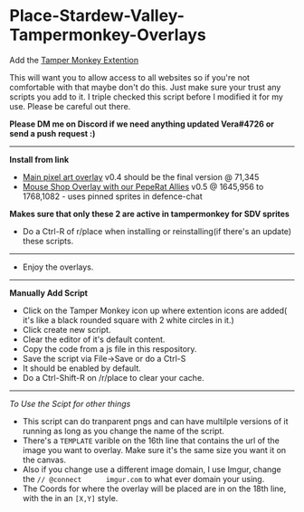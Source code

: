 # Place-Stardew-Valley-Tampermonkey-Overlays

Add the [Tamper Monkey Extention](https://chrome.google.com/webstore/detail/tampermonkey/dhdgffkkebhmkfjojejmpbldmpobfkfo)

This will want you to allow access to all websites so if you're not comfortable with that maybe don't do this. Just make sure your trust any scripts you add to it. I triple checked this script before I modified it for my use. Please be careful out there.

**Please DM me on Discord if we need anything updated Vera#4726 or send a push request :)**

***
**Install from link**
- [Main pixel art overlay](https://github.com/VeraLapsa/Place-Stardew-Valley-Tampermonkey-Overlays/raw/caf7f1041581cf8a7b5fa7f6b43b0272385b6726/r-place%20templater%20Stardew%20Valley%20Main%20Place.user.js) v0.4 should be the final version @ 71,345 
- [Mouse Shop Overlay with our PepeRat Allies](https://github.com/VeraLapsa/Place-Stardew-Valley-Tampermonkey-Overlays/raw/01b1e10c6e09370f3d266e114d40ad0e8758fdf0/r-place%20SDV%20Mouse%20Shop%20%26%20PepeRat%20Allies.user.js) v0.5 @ 1645,956 to 1768,1082 - uses pinned sprites in defence-chat

**Makes sure that only these 2 are active in tampermonkey for SDV sprites**
- Do a Ctrl-R of r/place when installing or reinstalling(if there's an update) these scripts.

***
- Enjoy the overlays.

***
**Manually Add Script**
- Click on the Tamper Monkey icon up where extention icons are added( it's like a black rounded square with 2 white circles in it.)
- Click create new script.
- Clear the editor of it's default content.
- Copy the code from a js file in this respository.
- Save the script via File->Save or do a Ctrl-S
- It should be enabled by default.
- Do a Ctrl-Shift-R on /r/place to clear your cache.
***
*To Use the Scipt for other things* 
- This script can do tranparent pngs and can have multilple versions of it running as long as you change the name of the script.
- There's a `TEMPLATE` varible on the 16th line that contains the url of the image you want to overlay. Make sure it's the same size you want it on the canvas.
- Also if you change use a different image domain, I use Imgur, change the `// @connect      imgur.com` to what ever domain your using.
- The Coords for where the overlay will be placed are in on the 18th line, with the in an `[X,Y]` style.
